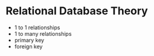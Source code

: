 Relational Database Theory
===

* 1 to 1 relationships
* 1 to many relationships
* primary key
* foreign key
